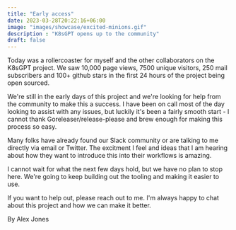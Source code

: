 ```yaml
---
title: "Early access"
date: 2023-03-28T20:22:16+06:00
image: "images/showcase/excited-minions.gif"
description : "K8sGPT opens up to the community"
draft: false
---
```


Today was a rollercoaster for myself and the other collaborators on the K8sGPT project.
We saw 10,000 page views, 7500 unique visitors, 250 mail subscribers and 100+ github stars in the first 24 hours of the project being open sourced.

We're still in the early days of this project and we're looking for help from the community to make this a success. I have been on call most of the day looking to assist with any issues, but luckily it's been a fairly smooth start - I cannot thank Goreleaser/release-please and brew enough for making this process so easy.

Many folks have already found our Slack community or are talking to me directly via email or Twitter.
The excitment I feel and ideas that I am hearing about how they want to introduce this into their workflows is amazing.

I cannot wait for what the next few days hold, but we have no plan to stop here. We're going to keep building out the tooling and making it easier to use.

If you want to help out, please reach out to me.
I'm always happy to chat about this project and how we can make it better.

By Alex Jones
